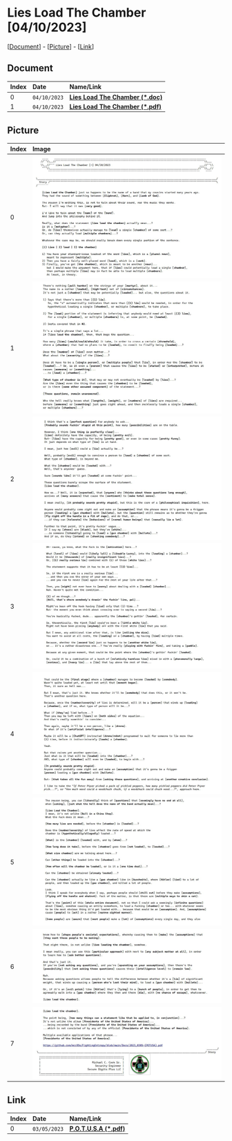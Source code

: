 # Lies Load The Chamber [04/10/2023]

[[Document](#document)] - [[Picture](#picture)] - [[Link](#link)]

## Document

| Index | Date         | Name/Link                                                                                                                                 |
|:------|:-------------|:------------------------------------------------------------------------------------------------------------------------------------------|
| 0     | `04/10/2023` | **[Lies Load The Chamber (*.doc)](https://github.com/mcc85s/FightingEntropy/blob/main/Docs/20230410/2023_0410-(LiesLoadTheChamber).doc)** |
| 1     | `04/10/2023` | **[Lies Load The Chamber (*.pdf)](https://github.com/mcc85s/FightingEntropy/blob/main/Docs/20230410/2023_0410-(LiesLoadTheChamber).pdf)** |

## Picture

| Index | Image                                                                                    |
|:------|:-----------------------------------------------------------------------------------------|
| 0     | ![01.jpg](https://github.com/mcc85s/FightingEntropy/blob/main/Docs/20230410/Pics/01.jpg) |
| 1     | ![02.jpg](https://github.com/mcc85s/FightingEntropy/blob/main/Docs/20230410/Pics/02.jpg) |
| 2     | ![03.jpg](https://github.com/mcc85s/FightingEntropy/blob/main/Docs/20230410/Pics/03.jpg) |
| 3     | ![04.jpg](https://github.com/mcc85s/FightingEntropy/blob/main/Docs/20230410/Pics/04.jpg) |
| 4     | ![05.jpg](https://github.com/mcc85s/FightingEntropy/blob/main/Docs/20230410/Pics/05.jpg) |
| 5     | ![06.jpg](https://github.com/mcc85s/FightingEntropy/blob/main/Docs/20230410/Pics/06.jpg) |
| 6     | ![07.jpg](https://github.com/mcc85s/FightingEntropy/blob/main/Docs/20230410/Pics/07.jpg) |
| 7     | ![08.jpg](https://github.com/mcc85s/FightingEntropy/blob/main/Docs/20230410/Pics/08.jpg) |

## Link

| Index | Date         | Name/Link                                                                                                  |
|:------|:-------------|:-----------------------------------------------------------------------------------------------------------|
| 0     | `03/05/2023` | **[P.O.T.U.S.A (*.pdf)](https://github.com/mcc85s/FightingEntropy/blob/main/Docs/2023_0305-(POTUSA).pdf)** |

